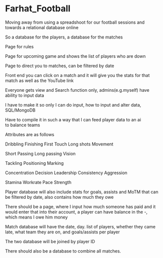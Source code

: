 # Farhat_Football

Moving away from using a spreadshoot for our football sessions and towards a relational database online

So a database for the players, a database for the matches

Page for rules

Page for upcoming game and shows the list of players who are down

Page to direct you to matches, can be filtered by date

Front end you can click on a match and it will give you the stats for that match as well as the YouTube link

Everyone gets view and Search function only, admins(e.g.myself) have ability to input data

I have to make it so only I can do input, how to input and alter data, SQL/MongoDB

Have to compile it in such a way that I can feed player data to an ai to balance teams

Attributes are as follows

Dribbling
Finishing
First Touch
Long shots
Movement

Short Passing
Long passing
Vision

Tackling
Positioning
Marking

Concentration
Decision
Leadership
Consistency
Aggression

Stamina
Workrate
Pace
Strength

Player database will also include stats for goals, assists and MoTM that can be filtered by date, also contains how much they owe

There should be a page, where I input how much someone has paid and it would enter that into their account, a player can have balance in the -, which means I owe him money

Match database will have the date, day. list of players, whether they came late, what team they are on, and goals/assists per player

The two database will be joined by player ID

There should also be a database to combine all matches.
